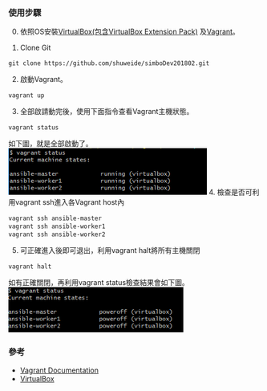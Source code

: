 ### 使用步驟

0. 依照OS安裝[VirtualBox(包含VirtualBox Extension Pack)](https://www.virtualbox.org/wiki/Downloads) 及[Vagrant](https://www.vagrantup.com/)。

1. Clone Git
```git
git clone https://github.com/shuweide/simboDev201802.git
```
2. 啟動Vagrant。
```vagrant
vagrant up
```
3. 全部啟請動完後，使用下面指令查看Vagrant主機狀態。
```vagrant
vagrant status
```
如下圖，就是全部啟動了。
![Image of Vagrant status](https://raw.githubusercontent.com/shuweide/simboDev201802/master/images/vagrant%20status.png)
4. 檢查是否可利用vagrant ssh進入各Vagrant host內
```vagrant
vagrant ssh ansible-master
vagrant ssh ansible-worker1
vagrant ssh ansible-worker2
```
5. 可正確進入後即可退出，利用vagrant halt將所有主機關閉
```vagrant
vagrant halt
```
如有正確關閉，再利用vagrant status檢查結果會如下圖。
![Image of Vagrant status poweroff](https://raw.githubusercontent.com/shuweide/simboDev201802/master/images/vagrant%20status%20poweroff.png)

### 參考

- [Vagrant Documentation](https://www.vagrantup.com/docs/index.html) 
- [VirtualBox](https://www.virtualbox.org/)
